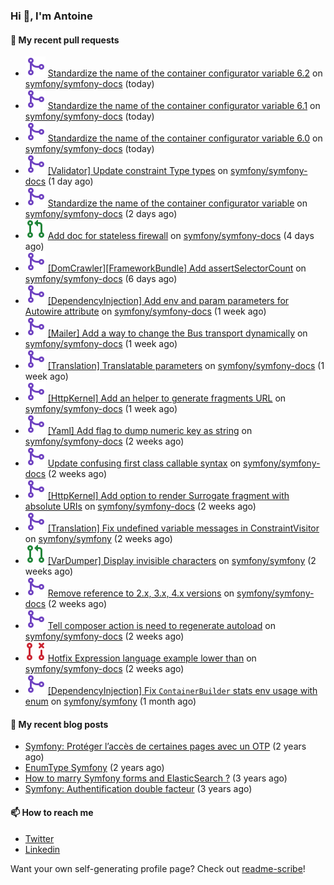 ### Hi 👋, I'm Antoine

#### 👷 My recent pull requests

- ![](./assets/pr-merged.svg) [Standardize the name of the container configurator variable 6.2](https://github.com/symfony/symfony-docs/pull/17682) on [symfony/symfony-docs](https://github.com/symfony/symfony-docs) (today)
- ![](./assets/pr-merged.svg) [Standardize the name of the container configurator variable 6.1](https://github.com/symfony/symfony-docs/pull/17679) on [symfony/symfony-docs](https://github.com/symfony/symfony-docs) (today)
- ![](./assets/pr-merged.svg) [Standardize the name of the container configurator variable 6.0](https://github.com/symfony/symfony-docs/pull/17678) on [symfony/symfony-docs](https://github.com/symfony/symfony-docs) (today)
- ![](./assets/pr-merged.svg) [[Validator] Update constraint Type types](https://github.com/symfony/symfony-docs/pull/17677) on [symfony/symfony-docs](https://github.com/symfony/symfony-docs) (1 day ago)
- ![](./assets/pr-merged.svg) [Standardize the name of the container configurator variable](https://github.com/symfony/symfony-docs/pull/17664) on [symfony/symfony-docs](https://github.com/symfony/symfony-docs) (2 days ago)
- ![](./assets/pr-open.svg) [Add doc for stateless firewall](https://github.com/symfony/symfony-docs/pull/17648) on [symfony/symfony-docs](https://github.com/symfony/symfony-docs) (4 days ago)
- ![](./assets/pr-merged.svg) [[DomCrawler][FrameworkBundle] Add assertSelectorCount](https://github.com/symfony/symfony-docs/pull/17640) on [symfony/symfony-docs](https://github.com/symfony/symfony-docs) (6 days ago)
- ![](./assets/pr-merged.svg) [[DependencyInjection] Add env and param parameters for Autowire attribute](https://github.com/symfony/symfony-docs/pull/17626) on [symfony/symfony-docs](https://github.com/symfony/symfony-docs) (1 week ago)
- ![](./assets/pr-merged.svg) [[Mailer] Add a way to change the Bus transport dynamically](https://github.com/symfony/symfony-docs/pull/17623) on [symfony/symfony-docs](https://github.com/symfony/symfony-docs) (1 week ago)
- ![](./assets/pr-merged.svg) [[Translation] Translatable parameters](https://github.com/symfony/symfony-docs/pull/17622) on [symfony/symfony-docs](https://github.com/symfony/symfony-docs) (1 week ago)
- ![](./assets/pr-merged.svg) [[HttpKernel] Add an helper to generate fragments URL](https://github.com/symfony/symfony-docs/pull/17621) on [symfony/symfony-docs](https://github.com/symfony/symfony-docs) (1 week ago)
- ![](./assets/pr-merged.svg) [[Yaml] Add flag to dump numeric key as string](https://github.com/symfony/symfony-docs/pull/17615) on [symfony/symfony-docs](https://github.com/symfony/symfony-docs) (2 weeks ago)
- ![](./assets/pr-merged.svg) [Update confusing first class callable syntax](https://github.com/symfony/symfony-docs/pull/17614) on [symfony/symfony-docs](https://github.com/symfony/symfony-docs) (2 weeks ago)
- ![](./assets/pr-merged.svg) [[HttpKernel] Add option to render Surrogate fragment with absolute URIs](https://github.com/symfony/symfony-docs/pull/17613) on [symfony/symfony-docs](https://github.com/symfony/symfony-docs) (2 weeks ago)
- ![](./assets/pr-merged.svg) [[Translation] Fix undefined variable messages in ConstraintVisitor](https://github.com/symfony/symfony/pull/48774) on [symfony/symfony](https://github.com/symfony/symfony) (2 weeks ago)
- ![](./assets/pr-open.svg) [[VarDumper] Display invisible characters](https://github.com/symfony/symfony/pull/48748) on [symfony/symfony](https://github.com/symfony/symfony) (2 weeks ago)
- ![](./assets/pr-merged.svg) [Remove reference to 2.x, 3.x, 4.x versions](https://github.com/symfony/symfony-docs/pull/17589) on [symfony/symfony-docs](https://github.com/symfony/symfony-docs) (2 weeks ago)
- ![](./assets/pr-merged.svg) [Tell composer action is need to regenerate autoload](https://github.com/symfony/symfony-docs/pull/17588) on [symfony/symfony-docs](https://github.com/symfony/symfony-docs) (2 weeks ago)
- ![](./assets/pr-closed.svg) [Hotfix Expression language example lower than](https://github.com/symfony/symfony-docs/pull/17587) on [symfony/symfony-docs](https://github.com/symfony/symfony-docs) (2 weeks ago)
- ![](./assets/pr-merged.svg) [[DependencyInjection] Fix `ContainerBuilder` stats env usage with enum](https://github.com/symfony/symfony/pull/48502) on [symfony/symfony](https://github.com/symfony/symfony) (1 month ago)


#### 📜 My recent blog posts

- [Symfony: Protéger l’accès de certaines pages avec un OTP](https://alamirault.medium.com/symfony-prot%C3%A9ger-lacc%C3%A8s-de-certaines-pages-avec-un-otp-4d72458e3d08?source=rss-cebacd5f419e------2) (2 years ago)
- [EnumType Symfony](https://alamirault.medium.com/enumtype-symfony-cf7dc32ca2f2?source=rss-cebacd5f419e------2) (2 years ago)
- [How to marry Symfony forms and ElasticSearch ?](https://alamirault.medium.com/how-to-marry-symfony-forms-and-elasticsearch-24a9ccefa185?source=rss-cebacd5f419e------2) (3 years ago)
- [Symfony: Authentification double facteur](https://alamirault.medium.com/symfony-authentification-double-facteur-a2be5d405420?source=rss-cebacd5f419e------2) (3 years ago)

#### 📫 How to reach me

- [Twitter](https://twitter.com/a_lamirault)
- [Linkedin](https://www.linkedin.com/in/antoine-lamirault-9a9a9a107/)

Want your own self-generating profile page? Check out [readme-scribe](https://github.com/muesli/readme-scribe)!
